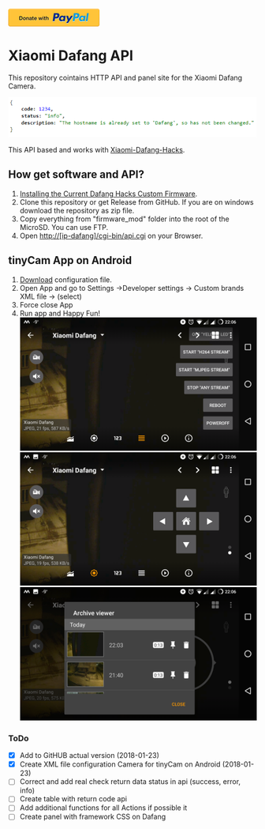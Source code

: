 [![Donate with PayPal](/Assets/donate.en.png)](https://paypal.me/kszere)
# Xiaomi Dafang API
This repository cointains HTTP API and panel site for the Xiaomi Dafang Camera.

![API return data with JSON](/Assets/api-return-json.png)

This API based and works with [Xiaomi-Dafang-Hacks](https://github.com/EliasKotlyar/Xiaomi-Dafang-Software).

## How get software and API?
1. [Installing the Current Dafang Hacks Custom Firmware](https://github.com/EliasKotlyar/Xiaomi-Dafang-Hacks/blob/master/hacks/install_cfw.md).
2. Clone this repository or get Release from GitHub. If you are on windows download the repository as zip file.
3. Copy everything from "firmware_mod" folder into the root of the MicroSD. You can use FTP.
4. Open [http://[ip-dafang]/cgi-bin/api.cgi](http://[dafanghacks]/cgi-bin/api.cgi) on your Browser.

## tinyCam App on Android
1. [Download](/tinyCam/custom_vendors.xml) configuration file.
2. Open App and go to Settings ->Developer settings -> Custom brands XML file -> (select)
3. Force close App
4. Run app and Happy Fun!
![tinyCam App on Android with Commands](/Assets/tinyCam-01.png)
![tinyCam App on Android with PTZ control](/Assets/tinyCam-02.png)
![tinyCam App on Android with Archive Records](/Assets/tinyCam-03.png)

### ToDo
- [x] Add to GitHUB actual version (2018-01-23)
- [x] Create XML file configuration Camera for tinyCam on Android (2018-01-23)
- [ ] Correct and add real check return data status in api (success, error, info)
- [ ] Create table with return code api
- [ ] Add additional functions for all Actions if possible it
- [ ] Create panel with framework CSS on Dafang
